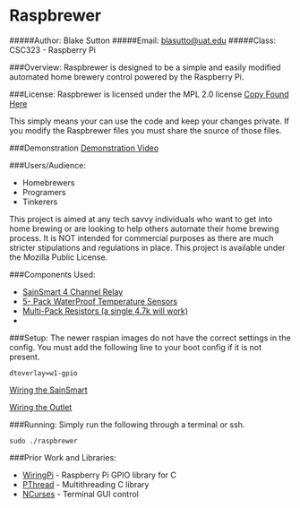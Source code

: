 # Raspbrewer
#####Author: Blake Sutton
#####Email:  blasutto@uat.edu
#####Class: CSC323 - Raspberry Pi

###Overview:
Raspbrewer is designed to be a simple and easily modified automated home brewery control powered by the Raspberry Pi.

###License:
Raspbrewer is licensed under the MPL 2.0 license [Copy Found Here](https://github.com/KaffineAddict/Raspbrewer/blob/master/LICENSE)

This simply means your can use the code and keep your changes private. If you modify the Raspbrewer files you must share the source of those files.

###Demonstration
[Demonstration Video](https://youtu.be/usqvsCGNW-Y)

###Users/Audience:
 * Homebrewers
 * Programers
 * Tinkerers

This project is aimed at any tech savvy individuals who want to get into home brewing or are looking to help others automate their home brewing process. It is NOT intended for commercial purposes as there are much stricter stipulations and regulations in place. This project is available under the Mozilla Public License.

###Components Used:
 * [SainSmart 4 Channel Relay](http://www.amazon.com/gp/product/B0057OC5O8/ref=oh_aui_detailpage_o02_s00?ie=UTF8&psc=1)
 * [5- Pack WaterProof Temperature Sensors](http://www.amazon.com/gp/product/B00EU70ZL8/ref=oh_aui_detailpage_o02_s00?ie=UTF8&psc=1)
 * [Multi-Pack Resistors (a single 4.7k will work)](http://www.amazon.com/gp/product/B00E9Z0OCG/ref=oh_aui_detailpage_o02_s00?ie=UTF8&psc=1)
 * 
###Setup:
The newer raspian images do not have the correct settings in the config. You must add the following line to your boot config if it is not present.
```shell
dtoverlay=w1-gpio
```

[Wiring the SainSmart](http://theswivelchair.net/2015/03/powering-relays-relay-input/)

[Wiring the Outlet](http://theswivelchair.net/2015/03/powering-relays-relay-output/)

###Running:
Simply run the following through a terminal or ssh.
```shell
sudo ./raspbrewer
```

###Prior Work and Libraries:
 * [WiringPi](http://wiringpi.com) - Raspberry Pi GPIO library for C
 * [PThread](https://www.sourceware.org/pthreads-win32/manual/) - Multithreading C library
 * [NCurses](http://www.gnu.org/software/ncurses/ncurses.html) - Terminal GUI control
